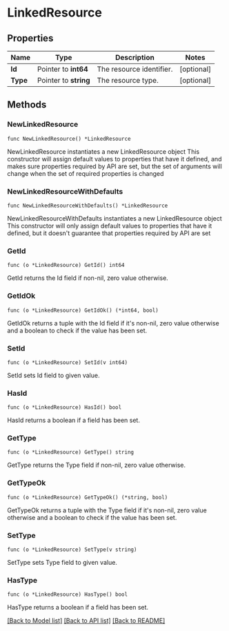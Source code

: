 # LinkedResource

## Properties

Name | Type | Description | Notes
------------ | ------------- | ------------- | -------------
**Id** | Pointer to **int64** | The resource identifier. | [optional] 
**Type** | Pointer to **string** | The resource type. | [optional] 

## Methods

### NewLinkedResource

`func NewLinkedResource() *LinkedResource`

NewLinkedResource instantiates a new LinkedResource object
This constructor will assign default values to properties that have it defined,
and makes sure properties required by API are set, but the set of arguments
will change when the set of required properties is changed

### NewLinkedResourceWithDefaults

`func NewLinkedResourceWithDefaults() *LinkedResource`

NewLinkedResourceWithDefaults instantiates a new LinkedResource object
This constructor will only assign default values to properties that have it defined,
but it doesn't guarantee that properties required by API are set

### GetId

`func (o *LinkedResource) GetId() int64`

GetId returns the Id field if non-nil, zero value otherwise.

### GetIdOk

`func (o *LinkedResource) GetIdOk() (*int64, bool)`

GetIdOk returns a tuple with the Id field if it's non-nil, zero value otherwise
and a boolean to check if the value has been set.

### SetId

`func (o *LinkedResource) SetId(v int64)`

SetId sets Id field to given value.

### HasId

`func (o *LinkedResource) HasId() bool`

HasId returns a boolean if a field has been set.

### GetType

`func (o *LinkedResource) GetType() string`

GetType returns the Type field if non-nil, zero value otherwise.

### GetTypeOk

`func (o *LinkedResource) GetTypeOk() (*string, bool)`

GetTypeOk returns a tuple with the Type field if it's non-nil, zero value otherwise
and a boolean to check if the value has been set.

### SetType

`func (o *LinkedResource) SetType(v string)`

SetType sets Type field to given value.

### HasType

`func (o *LinkedResource) HasType() bool`

HasType returns a boolean if a field has been set.


[[Back to Model list]](../README.md#documentation-for-models) [[Back to API list]](../README.md#documentation-for-api-endpoints) [[Back to README]](../README.md)


